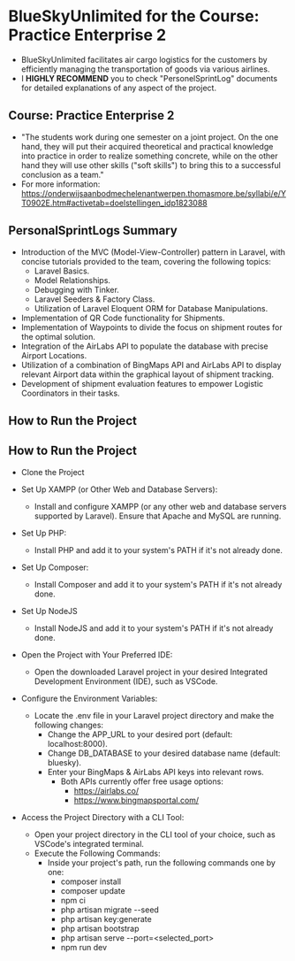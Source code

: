 # BlueSkyUnlimited for the Course: Practice Enterprise 2
- BlueSkyUnlimited facilitates air cargo logistics for the customers by efficiently managing the transportation of goods via various airlines.
- I **HIGHLY RECOMMEND** you to check "PersonelSprintLog" documents for detailed explanations of any aspect of the project.

## Course: Practice Enterprise 2
- "The students work during one semester on a joint project.  On the one hand, they will put their acquired theoretical and practical knowledge into practice in order to realize something concrete, while on the other hand they will use other skills ("soft skills") to bring this to a successful conclusion as a team."
- For more information: https://onderwijsaanbodmechelenantwerpen.thomasmore.be/syllabi/e/YT0902E.htm#activetab=doelstellingen_idp1823088


## PersonalSprintLogs Summary
- Introduction of the MVC (Model-View-Controller) pattern in Laravel, with concise tutorials provided to the team, covering the following topics:
    - Laravel Basics.
    - Model Relationships.
    - Debugging with Tinker.
    - Laravel Seeders & Factory Class.
    - Utilization of Laravel Eloquent ORM for Database Manipulations.
- Implementation of QR Code functionality for Shipments.
- Implementation of Waypoints to divide the focus on shipment routes for the optimal solution.
- Integration of the AirLabs API to populate the database with precise Airport Locations.
- Utilization of a combination of BingMaps API and AirLabs API to display relevant Airport data within the graphical layout of shipment tracking.
- Development of shipment evaluation features to empower Logistic Coordinators in their tasks.


## How to Run the Project

## How to Run the Project
- Clone the Project
- Set Up XAMPP (or Other Web and Database Servers):
    - Install and configure XAMPP (or any other web and database servers supported by Laravel). Ensure that Apache and MySQL are running.
- Set Up PHP:
    - Install PHP and add it to your system's PATH if it's not already done.
- Set Up Composer:
    - Install Composer and add it to your system's PATH if it's not already done.
- Set Up NodeJS
	- Install NodeJS and add it to your system's PATH if it's not already done.
- Open the Project with Your Preferred IDE:
    - Open the downloaded Laravel project in your desired Integrated Development Environment (IDE), such as VSCode.
 
      
- Configure the Environment Variables:
    - Locate the .env file in your Laravel project directory and make the following changes:
        - Change the APP_URL to your desired port (default: localhost:8000).
        - Change DB_DATABASE to your desired database name (default: bluesky).
        - Enter your BingMaps & AirLabs API keys into relevant rows.
            - Both APIs currently offer free usage options:
                - https://airlabs.co/
                - https://www.bingmapsportal.com/

- Access the Project Directory with a CLI Tool:
    - Open your project directory in the CLI tool of your choice, such as VSCode's integrated terminal.
    - Execute the Following Commands:
        - Inside your project's path, run the following commands one by one:
            - composer install
            - composer update
            - npm ci
            - php artisan migrate --seed
            - php artisan key:generate
            - php artisan bootstrap
            - php artisan serve --port=<selected_port>
            - npm run dev

